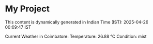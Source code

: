 # My Project

This content is dynamically generated in Indian Time (IST): 2025-04-26 00:09:47 IST


Current Weather in Coimbatore:
Temperature: 26.88 °C
Condition: mist

